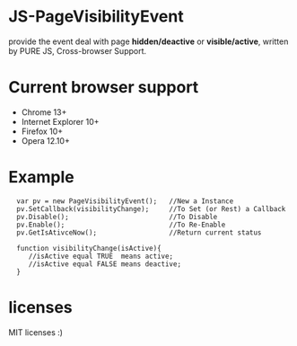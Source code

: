 # JS-PageVisibilityEvent
provide the event deal with page **hidden/deactive** or **visible/active**, written by PURE JS, Cross-browser Support.


# Current browser support
- Chrome 13+   
- Internet Explorer 10+   
- Firefox 10+   
- Opera 12.10+ 


# Example
```
  var pv = new PageVisibilityEvent();   //New a Instance
  pv.SetCallback(visibilityChange);     //To Set (or Rest) a Callback
  pv.Disable();                         //To Disable
  pv.Enable();                          //To Re-Enable
  pv.GetIsAtivceNow();                  //Return current status

  function visibilityChange(isActive){
     //isActive equal TRUE  means active;
     //isActive equal FALSE means deactive;
  }
```


# licenses
MIT licenses :)
